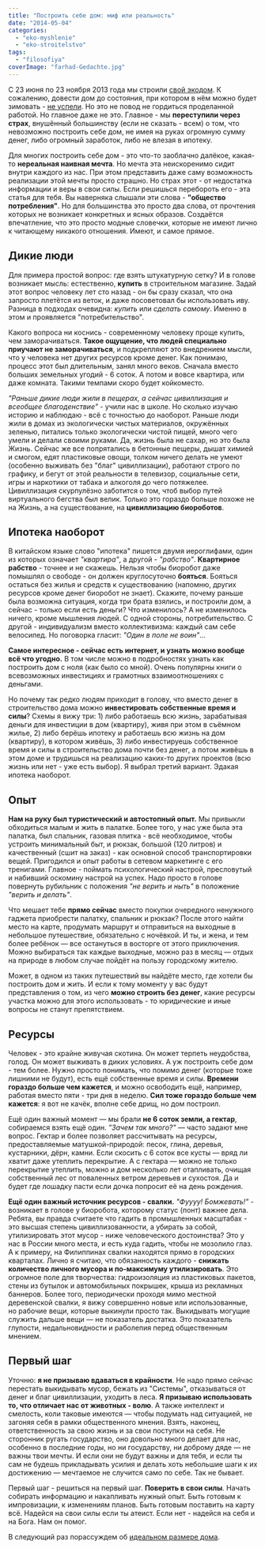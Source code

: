 ```yaml
---
title: "Построить себе дом: миф или реальность"
date: "2014-05-04"
categories: 
  - "eko-myshlenie"
  - "eko-stroitelstvo"
tags: 
  - "filosofiya"
coverImage: "farhad-Gedachte.jpg"
---
```


С 23 июня по 23 ноября 2013 года мы строили [свой экодом](http://svobodaiznutri.ru/dom-za-100-tysyach-rubley/ "Эпиграф к стройке: дом за 100 т.р."). К сожалению, довести дом до состояния, при котором в нём можно будет зимовать - [не успели](http://svobodaiznutri.ru/ekostroitelstvo-v-zimniy-period/ "Экостроительство в зимний период"). Но это не повод не гордиться проделанной работой. Но главное даже не это. Главное - мы **переступили через страх**, внушённый большинству (если не сказать - всем) о том, что невозможно построить себе дом, не имея на руках огромную сумму денег, либо огромный заработок, либо не влезая в ипотеку.

Для многих построить себе дом - это что-то заоблачно далёкое, какая-то **нереальная наивная мечта**. Но мечта эта неискоренимо сидит внутри каждого из нас. При этом представить даже саму возможность реализации этой мечты просто страшно. Но страх этот - от недостатка информации и веры в свои силы. Если решишься перебороть его - эта статья для тебя. Вы наверняка слышали эти слова - **"общество потребления"**. Но для большинства это просто два слова, от прочтения которых не возникает конкретных и ясных образов. Создаётся впечатление, что это просто модные словечки, которые не имеют лично к читающему никакого отношения. Имеют, и самое прямое.

## Дикие люди

Для примера простой вопрос: где взять штукатурную сетку? И в голове возникает мысль: естественно, **купить** в строительном магазине. Задай этот вопрос человеку лет сто назад - он бы сразу сказал, что она запросто плетётся из веток, и даже посоветовал бы использовать иву. Разница в подходах очевидна: _купить_ или _сделать самому_. Именно в этом и проявляется "потребительство".

Какого вопроса ни коснись - современному человеку проще купить, чем заморачиваться. **Такое ощущение, что людей специально приучают не заморачиваться**, и подкрепляют это внедрением мысли, что у человека нет других ресурсов кроме денег. Как понимаю, процесс этот был длительным, занял много веков. Сначала вместо больших земельных угодий - 6 соток. А потом и вовсе квартира, или даже комната. Такими темпами скоро будет койкоместо.

_"Раньше дикие люди жили в пещерах, а сейчас цивиллизация и всеобщее благоденствие"_ - учили нас в школе. Но сколько изучаю историю и наблюдаю - всё с точностью до наоборот. Раньше люди жили в домах из экологически чистых материалов, окружённых зеленью, питались только экологически чистой пищей, много чего умели и делали своими руками. Да, жизнь была не сахар, но это была Жизнь. Сейчас же все попрятались в бетонные пещеры, дышат химией и смогом, едят пластиковые овощи, толком ничего делать не умеют (особенно выживать без "благ" цивиллизации), работают строго по графику, и бегут от этой реальности в телевизор, социальные сети, игры и наркотики от табака и алкоголя до чего потяжелее. Цивиллизация скурпулёзно заботится о том, чтоб выбор путей виртуального бегства был велик. Только это гораздо больше похоже не на Жизнь, а на существование, на **цивиллизацию биороботов**.

## Ипотека наоборот

В китайском языке слово "ипотека" пишется двумя иероглифами, один из которых означает _"квартира"_, а другой - _"рабство"_. **Квартирное рабство** - точнее и не скажешь. Нельзя чтобы биоробот даже помышлял о свободе - он должен круглосуточно **бояться**. Бояться остаться без жилья и средств к существованию (напомню, других ресурсов кроме денег биоробот не знает). Скажите, почему раньше была возможна ситуация, когда три брата взялись, и построили дом, а сейчас - только если есть деньги? Что изменилось? А не изменилось ничего, кроме мышления людей. С одной стороны, потребительство. С другой - индивидуализм вместо коллективизма: каждый сам себе велосипед. Но поговорка гласит: _"Один в поле не воин"_...

**Самое интересное - сейчас есть интернет, и узнать можно вообще всё что угодно.** В том числе можно в подробностях узнать как построить дом с ноля (как было со мной). Очень популярны книги о всевозможных инвестициях и грамотных взаимоотношениях с деньгами.

Но почему так редко людям приходит в голову, что вместо денег в строительство дома можно **инвестировать собственные время и силы**? Схемы я вижу три: 1) либо работаешь всю жизнь, зарабатывая деньги для инвестиции в дом (квартиру), живя при этом в съёмном жилье, 2) либо берёшь ипотеку и работаешь всю жизнь на дом (квартиру), в котором живёшь, 3) либо инвестируешь собственное время и силы в строительство дома почти без денег, а потом живёшь в этом доме и трудишься на реализацию каких-то других проектов (всю жизнь или нет - уже есть выбор). Я выбрал третий вариант. Эдакая ипотека наоборот.

## Опыт

**Нам на руку был туристический и автостопный опыт.** Мы привыкли обходиться малым и жить в палатке. Более того, у нас уже была эта палатка, был спальник, газовая плитка - всё необходимое, чтобы устроить минимальный быт, и рюкзак, большой (120 литров) и качественный (сшит на заказ) - как основной способ транспортировки вещей. Пригодился и опыт работы в сетевом маркетинге с его тренигами. Главное - поймать психологический настрой, пресловутый и набивший оскомину настрой на успех. Надо просто в голове повернуть рубильник с положения _"не верить и ныть"_ в положение _"верить и делать"_.

Что мешает тебе **прямо сейчас** вместо покупки очередного ненужного гаджета приобрести палатку, спальник и рюкзак? После этого найти место на карте, продумать маршрут и отправиться на выходные в небольшое путешествие, обязательно с ночёвкой. И ты, и жена, и тем более ребёнок — все остануться в восторге от этого приключения. Можно выбираться так каждые выходные, можно раз в месяц — отдых на природе в любом случае пойдёт на пользу городскому жителю.

Может, в одном из таких путешествий вы найдёте место, где хотели бы построить дом и жить. И если к тому моменту у вас будут представления о том, из чего **можно строить без денег**, какие ресурсы участка можно для этого использовать - то юридические и иные вопросы не станут препятствием.

## Ресурсы

Человек - это крайне живучая скотина. Он может терпеть неудобства, голод. Он может выживать в диких условиях. А уж построить себе дом - тем более. Нужно просто понимать, что помимо денег (которые тоже лишними не будут), есть ещё собственные время и силы. **Времени гораздо больше чем кажется**, и можно освободить ещё, например, работая вместо пяти - три дня в неделю. **Сил тоже гораздо больше чем кажется**: я вот не качёк, вполне себе дрищ, но дом построил.

Ещё один важный момент — мы брали **не 6 соток земли, а гектар**, собираемся взять ещё один. _"Зачем так много?"_ — часто задают мне вопрос. Гектар и более позволяет рассчитывать на ресурсы, предоставляемые матушкой-природой: песок, глина, деревья, кустарники, дёрн, камни. Если скосить с 6 соток все кусты — вряд ли хватит даже утеплить перекрытие. А с гектара — можно не только перекрытие утеплить, можно и дом несколько лет отапливать, очищая собственный лес от поваленных ветром деревьев и сухостоя. Да и будет где лошадку пасти если дочка попросит её на день рождения.

**Ещё один важный источник ресурсов - свалки.** _"Фуууу! Бомжевать!"_ - возникает в голове у биоробота, которому статус (понт) важнее дела. Ребята, вы правда считаете что гадить в промышленных масштабах - это высшая степень цивиллизованности, а убирать за собой, утилизировать этот мусор - ниже человеческого достоинства? Это у нас в России много места, и есть куда гадить, чтобы не мозолило глаз. А к примеру, на Филиппинах свалки находятся прямо в городских кварталах. Лично я считаю, что обязанность каждого - **снижать количество личного мусора и по-максимуму утилизировать**. Это огромное поле для творчества: гидроизоляция из пластиковых пакетов, стены из бутылок и автомобильных покрышек, крыша из рекламных баннеров. Более того, периодически проходя мимо местной деревенской свалки, я вижу совершенно новые или использованные, но рабочие вещи, которые выкинули просто так. Выкидывать могущие служить дальше вещи — не показатель достатка. Это показатель глупости, недальновидности и раболепия перед общественным мнением.

## Первый шаг

Уточню: **я не призываю вдаваться в крайности**. Не надо прямо сейчас перестать выкидывать мусор, бежать из "Cистемы", отказываться от денег и благ цивиллизации, уходить в леса. **Я призываю использовать то, что отличает нас от животных - волю**. А также интеллект и смелость, коли таковые имеются — чтобы подумать над ситуацией, не загоняя себя в рамки общественного мнения. Взять, наконец, ответственность за свою жизнь и за свои поступки на себя. Не сторонник ругать государство, оно довольно много делает для нас, особенно в последние годы, но ни государству, ни доброму дяде — не важны твои мечты. И если они не будут важны и для тебя, и если ты сам не будешь прикладывать усилия и делать хоть небольшие шаги к их достижению — мечтаемое не случится само по себе. Так не бывает.

Первый шаг - решиться на первый шаг. **Поверить в свои силы**. Начать собирать информацию и накапливать нужный опыт. Быть готовым к импровизации, к изменениям планов. Быть готовым поставить на карту всё. Надейся на свои силы если ты атеист. Если нет - надейся на себя и на Бога. Нам он помог.

В следующий раз порассуждем об [идеальном размере дома](http://svobodaiznutri.ru/idealniy-razmer-doma/ "Идеальный размер дома").
